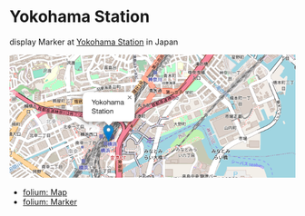 Yokohama Station
===============

display Marker at [Yokohama Station](https://en.wikipedia.org/wiki/Yokohama_Station) in Japan

![yokohama station](https://github.com/ohwada/World_Countries/blob/main/folium/yokohama_station/screenshots/yokohama_station.png)

- [folium: Map](https://python-visualization.github.io/folium/modules.html#folium.folium.Map)
- [folium: Marker](https://python-visualization.github.io/folium/modules.html#folium.map.Marker)


